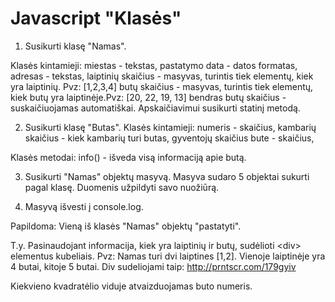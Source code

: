 # Javascript "Klasės"

1. Susikurti klasę "Namas". 

Klasės kintamieji:
miestas - tekstas,
pastatymo data - datos formatas,
adresas - tekstas,
laiptinių skaičius - masyvas, turintis tiek elementų, kiek yra laiptinių. Pvz: [1,2,3,4]
butų skaičius - masyvas, turintis tiek elementų, kiek butų yra laiptinėje.Pvz: [20, 22, 19, 13]
bendras butų skaičius - suskaičiuojamas automatiškai. Apskaičiavimui susikurti statinį metodą.

2. Susikurti klasę "Butas".
Klasės kintamieji:
numeris - skaičius,
kambarių skaičius - kiek kambarių turi butas,
gyventojų skaičius bute - skaičius,

Klasės metodai: info() - išveda visą informaciją apie butą.

3. Susikurti "Namas" objektų masyvą.
Masyva sudaro 5 objektai sukurti pagal klasę.
Duomenis užpildyti savo nuožiūrą.

4. Masyvą išvesti į console.log.

Papildoma: Vieną iš klasės "Namas" objektų "pastatyti". 	

T.y. Pasinaudojant informacija, kiek yra laiptinių ir butų, sudėlioti \<div> elementus kubeliais. Pvz: Namas turi dvi laiptines [1,2].
Vienoje laiptinėje yra 4 butai, kitoje 5 butai. Div sudeliojami taip: http://prntscr.com/179gyiv

Kiekvieno kvadratėlio viduje atvaizduojamas buto numeris. 